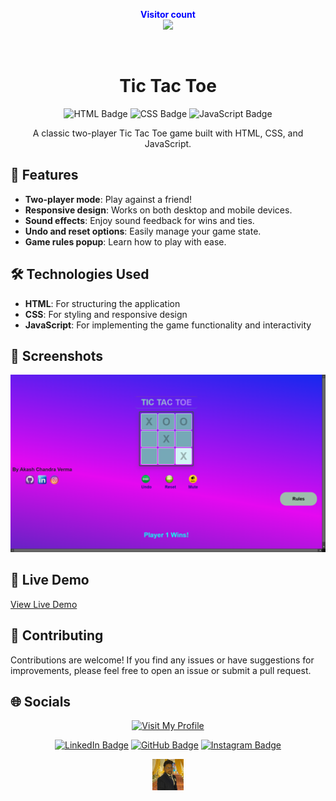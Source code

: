<p align="center">
  <b style="color: blue;  ">Visitor count</b>
  <br>
  <a style="" href="https://github.com/Akki-soni">
  <img src="https://komarev.com/ghpvc/?username=akki-soni&label=Profile%20views&color=0e75b6&style=flat" />
  </a>
</p>
<p align="center"> <a href="https://twitter.com/" target="blank"><img src="https://img.shields.io/twitter/follow/?logo=twitter&style=for-the-badge" alt="" /></a> </p>

<h1 align="center">Tic Tac Toe</h1>

<p align="center">
  <img src="https://img.shields.io/badge/HTML-E34F26?style=for-the-badge&logo=html5&logoColor=white" alt="HTML Badge">
  <img src="https://img.shields.io/badge/CSS-1572B6?style=for-the-badge&logo=css3&logoColor=white" alt="CSS Badge">
  <img src="https://img.shields.io/badge/JavaScript-F7DF1E?style=for-the-badge&logo=javascript&logoColor=black" alt="JavaScript Badge">
</p>

<p align="center">
  A classic two-player Tic Tac Toe game built with HTML, CSS, and JavaScript.
</p>

## 🚀 Features

- **Two-player mode**: Play against a friend!
- **Responsive design**: Works on both desktop and mobile devices.
- **Sound effects**: Enjoy sound feedback for wins and ties.
- **Undo and reset options**: Easily manage your game state.
- **Game rules popup**: Learn how to play with ease.

## 🛠️ Technologies Used

- **HTML**: For structuring the application
- **CSS**: For styling and responsive design
- **JavaScript**: For implementing the game functionality and interactivity

## 🌟 Screenshots

![Game Screenshot](asserts/Screenshot1.png)

## 🔗 Live Demo

[View Live Demo](https://prodigy-task-3-tic-tac-toe-web-application.vercel.app/)

## 🤝 Contributing

Contributions are welcome! If you find any issues or have suggestions for improvements, please feel free to open an issue or submit a pull request.

## 🌐 Socials

<div align="center">

[![Visit My Profile](https://img.shields.io/badge/Visit%20My%20Profile-%23121011.svg?style=for-the-badge&logo=github&logoColor=white)](https://github.com/Akki-soni)

[![LinkedIn Badge](https://img.shields.io/badge/LinkedIn-%230077B5.svg?logo=linkedin&logoColor=white)](https://www.linkedin.com/in/akashchandraverma/)
[![GitHub Badge](https://img.shields.io/badge/GitHub-%23121011.svg?style=for-the-badge&logo=github&logoColor=white)](https://github.com/Akki-soni)
[![Instagram Badge](https://img.shields.io/badge/Instagram-%23E4405F.svg?style=for-the-badge&logo=instagram&logoColor=white)](https://www.instagram.com/akki_214g/)

<a href="">
  <img src="asserts/logoo.jpeg" alt="Icon" style="vertical-align:middle; width:50px; height:auto;">
</a>

</div>
